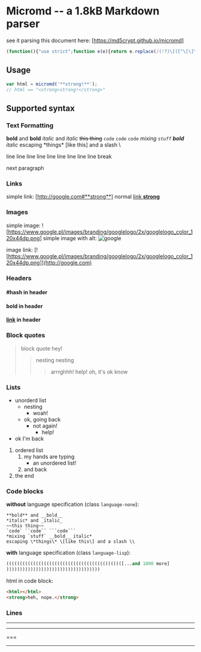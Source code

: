 # Micromd -- a 1.8kB Markdown parser
see it parsing this document here: [https://md5crypt.github.io/micromd]
```javascript
(function(){"use strict";function e(e){return e.replace(/(!?)\[([^\[\]\r\n]+?)\](?:\((.+?)\))?/gm,function(e,r,n,t){var c=(t||n).replace(/[*_~\[\]`#=-]/g,function(e){return"\\"+e.charCodeAt(0).toString(16)});return r?'<img alt="'+n+'" src="'+c+'"/>':'<a href="'+c+'">'+(t?n:c)+"</a>"})}function r(e){return e.replace(/(\*{1,2}|_{1,2}|~~|`{1,3})([^\s*~_`]|[^\s*~_`].*?[^\s*~_`])\1/gm,function(e,r,n){var t=c[l[r]];return"<"+t+">"+n+"</"+t+">"})}function n(n){return r(r(e(e(n))))}function t(e){return e.replace(/[&<>"']/g,function(e){return"&#"+e.charCodeAt(0)+";"})}var c=["strong","em","del","code"],l={"**":0,__:0,"*":1,_:1,"~~":2,"`":3,"``":3,"```":3};this.micromd=function(e){e=e.replace(/\\[\\*_~\[\]`#=-]/g,function(e){return"\\"+e.charCodeAt(1).toString(16)});for(var r=/^`{3}([^\s]+)?\s*\n([\s\S]+?)\n`{3}$|^(#+)\s*(.+)$|^([ \t]*)(\d+.|\*)\s+(.+)$|^(>[>\t ]*)(.+)$|^(-{3,}|_{3,}|\*{3,}|={3,}[\t ]*$)|^[\t ]*(.*)$/gm,c="",l="",o=[];;){var a=r.exec(e);if(!a)break;if(r.lastIndex+=!a[0].length,o.length>0&&!(a[6]&&"b"!=o[0][2]||a[8]&&"b"==o[0][2]))for(;o.length;)c+=o.pop();if(a[11])l+=a[11]+"<br/>";else{if(l&&(c+=n(n("<p>"+l.slice(0,-5)+"</p>")),l=""),a[6]||a[8]){var g=a[6]?a[5].replace(/    /g,"\t").length+1:a[8].replace(/[^>]/g,"").length,i=a[6]?1==a[6].length?"ul":"ol":"blockquote";for(a[8]&&o.length==g&&(c+="<br/>");o.length>g;)c+=o.pop();for(;o.length<g;)c+="<"+i+">",o.push("</"+i+">");c+=n(n(a[6]?"<li>"+a[7]+"</li>":a[9]))}a[2]?c+='<pre class="language-'+(a[1]||"none")+'"><code>'+t(a[2]).replace(/\\/g,"\\5c\\")+"</code></pre>":a[3]?c+=n(n("<h"+a[3].length+">"+a[4]+"</h"+a[3].length+">")):a[10]&&(c+="<hr/>")}}for(;o.length;)c+=o.pop();return l&&(c+=n(n("<p>"+l.slice(0,-5)+"</p>"))),c.replace(/\\(..)/g,function(e,r){return String.fromCharCode(parseInt(r,16))})}}).call(this);
```

## Usage

```javascript
var html = micromd('**strong!**');
// html == "<strong>strong!</strong>"
```

## Supported syntax

### Text Formatting

**bold** and __bold__
*italic* and _italic_
~~this thing~~
`code` ``code`` ```code```
*mixing `stuff` __bold__ italic*
escaping \*things\* \[like this\] and a slash \\

line line line line line line line line
line break

next paragraph

### Links

simple link: [http://google.com#**strong**]
normal [link **strong**](http://google.com)

### Images

simple image: ![https://www.google.pl/images/branding/googlelogo/2x/googlelogo_color_120x44dp.png]
simple image with alt: ![google](https://www.google.pl/images/branding/googlelogo/2x/googlelogo_color_120x44dp.png)

image link: [![https://www.google.pl/images/branding/googlelogo/2x/googlelogo_color_120x44dp.png]](http://google.com)

### Headers

#### #hash in header
#### **bold** in header
#### [link](#) in header

### Block quotes

> block quote
> hey!
> > nesting nesting
> > > arrrghhh!
> > > help!
> oh, it's ok know

### Lists

* unorderd list
    * nesting
        * woah!
    * ok, going back
        * not again!
            * help!
* ok I'm back

1. ordered list
    1. my hands are typing
        * an unordered list!
    2. and back
2. the end

### Code blocks

**without** language specification (class `language-none`):
```
**bold** and __bold__
*italic* and _italic_
~~this thing~~
`code` ``code`` ```code```
*mixing `stuff` __bold__ italic*
escaping \*things\* \[like this\] and a slash \\
```

**with** language specification (class `language-lisp`):
```lisp
((((((((((((((((((((((((((((((((((((((((((([...and 1000 more]
)))))))))))))))))))))))))))))))))))
```

html in code block:

```html
<html></html>
<strong>heh, nope.</strong>
```

### Lines

---
***
===
___